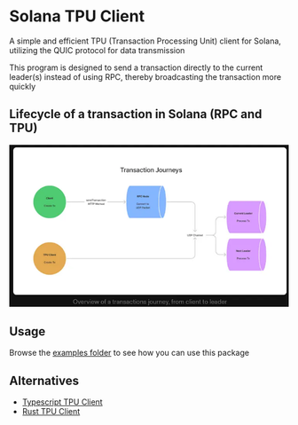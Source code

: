 # Solana TPU Client

A simple and efficient TPU (Transaction Processing Unit) client for Solana, utilizing the QUIC protocol for data transmission

This program is designed to send a transaction directly to the current leader(s) instead of using RPC, thereby broadcasting the transaction more quickly

## Lifecycle of a transaction in Solana (RPC and TPU)

![tx lifecycle](/docs/img/tx_lifecycle.png)

## Usage

Browse the [examples folder](/examples) to see how you can use this package

## Alternatives

- [Typescript TPU Client](https://github.com/lmvdz/tpu-client)
- [Rust TPU Client](https://crates.io/crates/solana-tpu-client)
